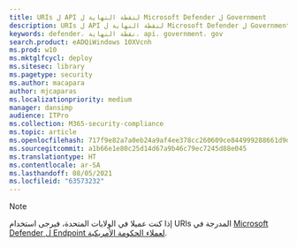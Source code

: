 ```yaml
---
title: URIs ل API لنقطة النهاية ل Microsoft Defender ل Government
description: URIs ل API لنقطة النهاية ل Microsoft Defender ل Government
keywords: defender، نقطة النهاية، api، government، gov
search.product: eADQiWindows 10XVcnh
ms.prod: w10
ms.mktglfcycl: deploy
ms.sitesec: library
ms.pagetype: security
ms.author: macapara
author: mjcaparas
ms.localizationpriority: medium
manager: dansimp
audience: ITPro
ms.collection: M365-security-compliance
ms.topic: article
ms.openlocfilehash: 717f9e82a7a0eb24a9af4ee378cc260609ce844999288661d9d3b8008f87cd05
ms.sourcegitcommit: a1b66e1e80c25d14d67a9b46c79ec7245d88e045
ms.translationtype: HT
ms.contentlocale: ar-SA
ms.lasthandoff: 08/05/2021
ms.locfileid: "63573232"
---
```

>[!NOTE]
>إذا كنت عميلا في الولايات المتحدة، فيرجى استخدام URIs المدرجة في [Microsoft Defender ل Endpoint لعملاء الحكومة الأمريكية](/microsoft-365/security/defender-endpoint/gov#api).

